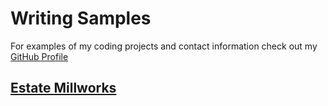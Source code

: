 
# Writing Samples 
  
  For examples of my coding projects and contact information check out my [GitHub Profile](https://github.com/jonas-bird)
  
## [Estate Millworks](window-shutters.md)



